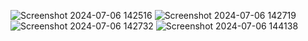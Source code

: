 ![Screenshot 2024-07-06 142516](https://github.com/kevalambaliya/E-commerce/assets/148741207/f6757e3e-8ae2-40e8-811a-57ad5082c7cf)
![Screenshot 2024-07-06 142719](https://github.com/kevalambaliya/E-commerce/assets/148741207/7275919a-4fe3-431c-bb73-8daed31bb516)
![Screenshot 2024-07-06 142732](https://github.com/kevalambaliya/E-commerce/assets/148741207/86be2efb-e28a-4be1-b0b3-e3df2fe45f73)
![Screenshot 2024-07-06 144138](https://github.com/kevalambaliya/E-commerce/assets/148741207/734eea0b-fc82-40f2-aa28-4e21e7e9cdc2)
